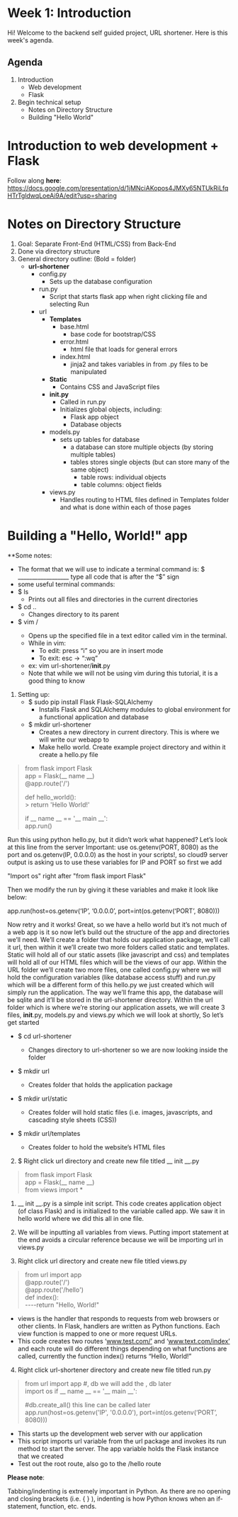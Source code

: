 # Week 1: Introduction

Hi! Welcome to the backend self guided project, URL shortener. Here is this week's agenda.

## Agenda
1. Introduction
	- Web development
	- Flask
2. Begin technical setup
	- Notes on Directory Structure
	- Building "Hello World"

# Introduction to web development + Flask

Follow along **here**: https://docs.google.com/presentation/d/1jMNciAKopos4JMXy65NTUkRiLfqHTrTgldwqLoeAi9A/edit?usp=sharing

# Notes on Directory Structure

1.  Goal: Separate Front-End (HTML/CSS) from Back-End
2.  Done via directory structure
3.  General directory outline: (Bold = folder)
	-   **url-shortener**
		-   config.py
			-   Sets up the database configuration
		-   run.py
			-   Script that starts flask app when right clicking file and selecting Run
		-   url
			-   **Templates**
				-   base.html
					-   base code for bootstrap/CSS
				-   error.html
					-   html file that loads for general errors
				-   index.html
					-   jinja2 and takes variables in from .py files to be manipulated
			-   **Static**
				-   Contains CSS and JavaScript files
			-   **__init__.py**
				-   Called in run.py    
				-   Initializes global objects, including:
					-   Flask app object    
					-   Database objects
			-   models.py
				-   sets up tables for database
					-   a database can store multiple objects (by storing multiple tables)
					-   tables stores single objects (but can store many of the same object)
						-   table rows: individual objects
						-   table columns: object fields
			-   views.py
				-   Handles routing to HTML files defined in Templates folder and what is done within each of those pages

# Building a "Hello, World!" app

**Some notes:
-   The format that we will use to indicate a terminal command is:
$ __________________
type all code that is after the “$” sign
-   some useful terminal commands:
-   $ ls
	-   Prints out all files and directories in the current directories
-   $ cd ..
	-   Changes directory to its parent
-   $ vim <filedirectory>/<filename>
	-   Opens up the specified file in a text editor called vim in the terminal.
	-   While in vim:
		-   To edit:  press “i”  so you are in insert mode
		-   To exit:  esc -> “:wq”
	-   ex: vim url-shortener/__init__.py
	-   Note that while we will not be using vim during this tutorial, it is a good thing to know
1.  Setting up:
	- $ sudo pip install Flask Flask-SQLAlchemy
		- Installs Flask and SQLAlchemy modules to global environment for a functional application and database
	- $ mkdir url-shortener
		- Creates a new directory in current directory. This is where we will write our webapp to
		- Make hello world. Create example project directory and within it create a hello.py file

> 	from flask import Flask  
>  app = Flask(__ name __)    
>  @app.route('/')  
> 
>  def  hello_world():  
	>  return  'Hello World!'  
> 
> if  __ name __  ==  '__ main __':   
	app.run()

Run this using python hello.py, but it didn’t work what happened? Let’s look at this line from the server Important: use os.getenv(PORT, 8080) as the port and os.getenv(IP, 0.0.0.0) as the host in your scripts!, so cloud9 server output is asking us to use these variables for IP and PORT so first we add

"Import os" right after "from flask import Flask"

Then we modify the run by giving it these variables and make it look like below:

app.run(host=os.getenv(‘IP’, ‘0.0.0.0’, port=int(os.getenv(‘PORT’, 8080)))

Now retry and it works! Great, so we have a hello world but it’s not much of a web app is it so now let’s build out the structure of the app and directories we’ll need. We’ll create a folder that holds our application package, we’ll call it url, then within it we’ll create two more folders called static and templates. Static will hold all of our static assets (like javascript and css) and templates will hold all of our HTML files which will be the views of our app. Within the URL folder we’ll create two more files, one called config.py where we will hold the configuration variables (like database access stuff) and run.py which will be a different form of this hello.py we just created which will simply run the application. The way we’ll frame this app, the database will be sqlite and it’ll be stored in the url-shortener directory. Within the url folder which is where we’re storing our application assets, we will create 3 files, __init__.py, models.py and views.py which we will look at shortly, So let’s get started

-  $ cd url-shortener
	 - Changes directory to url-shortener so we are now looking inside the folder
   
-	$ mkdir url
    - Creates folder that holds the application package
- $ mkdir url/static
	-  Creates folder will hold static files (i.e. images, javascripts, and cascading style sheets (CSS))
-  $ mkdir url/templates
	- Creates folder to hold the website’s HTML files
    

2.  $ Right click url directory and create new file titled __ init __.py
    

> from flask import  Flask      
> app = Flask(__ name __)   
> from views import *

1.  __ init __.py is a simple init script. This code creates application object (of class Flask) and is initialized to the variable called app. We saw it in hello world where we did this all in one file.
    
2.  We will be inputting all variables from views. Putting import statement at the end avoids a circular reference because we will be importing url in views.py

3.  Right click url directory and create new file titled views.py
    

> from url import app      
> @app.route('/')  
>  @app.route('/hello')   
> def index():  
   ----return  "Hello, World!"

-  views is the handler that responds to requests from web browsers or other clients. In Flask, handlers are written as Python functions. Each view function is mapped to one or more request URLs.
  - This code creates two routes ‘www.test.com/’ and ‘www.text.com/index’ and each route will do different things depending on what functions are called, currently the function index() returns “Hello, World!”
    

4.  Right click url-shortener directory and create new file titled run.py
  

> from url import app #, db we will add the , db later   
> import os 
> if __ name __ == '__ main __':
> 
> #db.create_all() this line can be called later app.run(host=os.getenv('IP', '0.0.0.0'), port=int(os.getenv(‘PORT’,
> 8080)))

-  This starts up the development web server with our application
-  This script imports url variable from the url package and invokes its run method to start the server. The app variable holds the Flask instance that we created
-  Test out the root route, also go to the /hello route
    
**Please note**:

Tabbing/indenting is extremely important in Python. As there are no opening and closing brackets (i.e. { } ), indenting is how Python knows when an if-statement, function, etc. ends.



